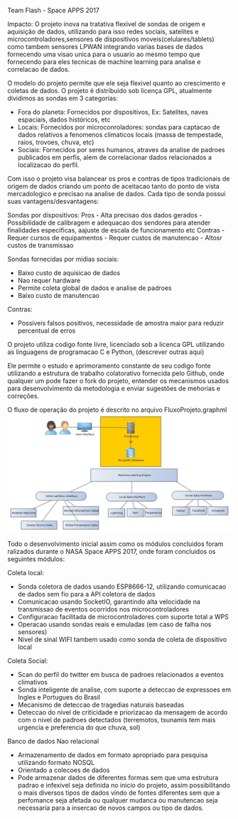 Team Flash - Space APPS 2017

Impacto: O projeto inova na tratativa flexivel de sondas de origem e 
  aquisição de dados, utilizando para isso redes sociais, satelites e
  microcontroladores,sensores de dispositivos moveis(celulares/tablets)
  como tambem sensores LPWAN integrando varias bases de dados fornecendo uma
  visao unica para o usuario ao mesmo tempo que fornecendo para eles
  tecnicas de machine learning para analise e correlacao de dados.


O modelo do projeto permite que ele seja flexivel quanto ao crescimento e coletas
de dados. O projeto é distribuido sob licença GPL, atualmente dividimos as sondas
em 3 categorias:
   - Fora do planeta: Fornecidos por dispositivos, Ex: Satelites, naves espaciais, dados históricos, etc
   - Locais: Fornecidos por microconroladores: sondas para captacao de dados relativos a fenomenos climaticos locais
      (massa de tempestade, raios, trovoes, chuva, etc)
   - Sociais: Fornecidos por seres humanos, atraves da analise de padroes publicados
     em perfis, alem de correlacionar dados relacionados a localizacao do perfil.
    

Com isso o projeto visa balancear os pros e contras de tipos tradicionais de 
origem de dados criando um ponto de aceitacao tanto do ponto de vista mercadologico
e precisao na analise de dados. Cada tipo de sonda possui suas vantagens/desvantagens:

Sondas por dispositivos:
  Pros
    - Alta precisao dos dados gerados
    - Possibilidade de calibragem e adequacao dos sendores para atender finalidades
      especificas, aajuste de escala de funcionamento etc
  Contras
    - Requer cursos de equipamentos
    - Requer custos de manutencao
    - Altosr custos de transmissao


Sondas fornecidas por midias sociais:
  - Baixo custo de aquisicao de dados
  - Nao requer hardware
  - Permite coleta global de dados e analise de padroes
  - Baixo custo de manutencao
  
  Contras:
  - Possiveis falsos positivos, necessidade de amostra maior para reduzir percentual
  de erros


O projeto utiliza codigo fonte livre, licenciado sob a licenca GPL utilizando
as linguagens de programacao C e Python, (descrever outras aqui)

Ele permite o estudo e aprimoramento constante de seu codigo fonte utilizando
a estrutura de trabalho colatorativo fornecida pelo Github, onde qualquer um
pode fazer o fork do projeto, entender os mecanismos usados para desenvolvimento
da metodologia e enviar sugestões de mehorias e correções.

O fluxo de operação do projeto é descrito no arquivo FluxoProjeto.graphml
![Build Status](FluxoProjeto.jpg)

Todo o desenvolvimento inicial assim como os módulos concluidos foram ralizados durante 
o NASA Space APPS 2017, onde foram concluidos os seguintes módulos:

Coleta local:
- Sonda coletora de dados usando ESP8666-12, utilizando comunicacao de dados sem fio para
  a API coletora de dados
- Comunicacao usando SocketIO, garantindo alta velocidade na transmissao de eventos ocorridos
  nos microcontroladores
- Configuracao facilitada de microcontroladores com suporte total a WPS
- Operacao usando sondas reais e emuladas (em caso de falha nos sensores)
- Nivel de sinal WIFI tambem usado como sonda de coleta de dispositivo local

Coleta Social:
- Scan do perfil do twitter em busca de padroes relacionados a eventos climativos
- Sonda inteligente de analise, com suporte a deteccao de expressoes em Ingles e Portugues do Brasil
- Mecanismo de deteccao de tragedias naturais baseadas
- Deteccao do nivel de criticidade e priorizacao da mensagem de acordo com o nivel
  de padroes detectados (terremotos, tsunamis tem mais urgencia e preferencia do que
  chuva, sol)

Banco de dados Nao relacional
- Armazenamento de dados em formato apropriado para pesquisa utilizando formato NOSQL
- Orientado a colecoes de dados
- Pode armazenar dados de diferentes formas sem que uma estrutura padrao e infexivel seja definida no inicio do projeto, assim possibilitando o mais diversos tipos de dados vindo de fontes diferentes sem que a perfomance seja afetada ou qualquer mudanca ou manutencao seja necessaria para a insercao de novos campos ou tipo de dados.
